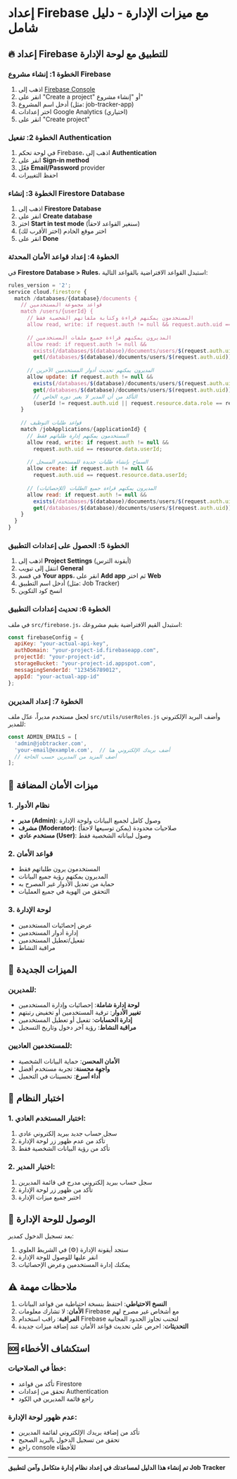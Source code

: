 # إعداد Firebase مع ميزات الإدارة - دليل شامل

## 🔥 إعداد Firebase للتطبيق مع لوحة الإدارة

### الخطوة 1: إنشاء مشروع Firebase

1. اذهب إلى [Firebase Console](https://console.firebase.google.com/)
2. انقر على "Create a project" أو "إنشاء مشروع"
3. أدخل اسم المشروع (مثل: job-tracker-app)
4. اختر إعدادات Google Analytics (اختياري)
5. انقر على "Create project"

### الخطوة 2: تفعيل Authentication

1. في لوحة تحكم Firebase، اذهب إلى **Authentication**
2. انقر على **Sign-in method**
3. فعّل **Email/Password** provider
4. احفظ التغييرات

### الخطوة 3: إنشاء Firestore Database

1. اذهب إلى **Firestore Database**
2. انقر على **Create database**
3. اختر **Start in test mode** (سنغير القواعد لاحقاً)
4. اختر موقع الخادم (اختر الأقرب لك)
5. انقر على **Done**

### الخطوة 4: إعداد قواعد الأمان المحدثة

في **Firestore Database > Rules**، استبدل القواعد الافتراضية بالقواعد التالية:

```javascript
rules_version = '2';
service cloud.firestore {
  match /databases/{database}/documents {
    // قواعد مجموعة المستخدمين
    match /users/{userId} {
      // المستخدمون يمكنهم قراءة وكتابة ملفاتهم الشخصية فقط
      allow read, write: if request.auth != null && request.auth.uid == userId;
      
      // المديرون يمكنهم قراءة جميع ملفات المستخدمين
      allow read: if request.auth != null && 
        exists(/databases/$(database)/documents/users/$(request.auth.uid)) &&
        get(/databases/$(database)/documents/users/$(request.auth.uid)).data.role == 'admin';
      
      // المديرون يمكنهم تحديث أدوار المستخدمين الآخرين
      allow update: if request.auth != null && 
        exists(/databases/$(database)/documents/users/$(request.auth.uid)) &&
        get(/databases/$(database)/documents/users/$(request.auth.uid)).data.role == 'admin' &&
        // التأكد من أن المدير لا يغير دوره الخاص
        (userId != request.auth.uid || request.resource.data.role == resource.data.role);
    }
    
    // قواعد طلبات التوظيف
    match /jobApplications/{applicationId} {
      // المستخدمون يمكنهم إدارة طلباتهم فقط
      allow read, write: if request.auth != null && 
        request.auth.uid == resource.data.userId;
      
      // السماح بإنشاء طلبات جديدة للمستخدم المسجل
      allow create: if request.auth != null && 
        request.auth.uid == request.resource.data.userId;
      
      // المديرون يمكنهم قراءة جميع الطلبات (للإحصائيات)
      allow read: if request.auth != null && 
        exists(/databases/$(database)/documents/users/$(request.auth.uid)) &&
        get(/databases/$(database)/documents/users/$(request.auth.uid)).data.role == 'admin';
    }
  }
}
```

### الخطوة 5: الحصول على إعدادات التطبيق

1. اذهب إلى **Project Settings** (أيقونة الترس)
2. انتقل إلى تبويب **General**
3. في قسم **Your apps**، انقر على **Add app** ثم اختر **Web**
4. أدخل اسم التطبيق (مثل: Job Tracker)
5. انسخ كود التكوين

### الخطوة 6: تحديث إعدادات التطبيق

في ملف `src/firebase.js`، استبدل القيم الافتراضية بقيم مشروعك:

```javascript
const firebaseConfig = {
  apiKey: "your-actual-api-key",
  authDomain: "your-project-id.firebaseapp.com",
  projectId: "your-project-id",
  storageBucket: "your-project-id.appspot.com",
  messagingSenderId: "123456789012",
  appId: "your-actual-app-id"
};
```

### الخطوة 7: إعداد المديرين

لجعل مستخدم مديراً، عدّل ملف `src/utils/userRoles.js` وأضف البريد الإلكتروني للمدير:

```javascript
const ADMIN_EMAILS = [
  'admin@jobtracker.com',
  'your-email@example.com',  // أضف بريدك الإلكتروني هنا
  // أضف المزيد من المديرين حسب الحاجة
];
```

## 🔐 ميزات الأمان المضافة

### 1. نظام الأدوار
- **مدير (Admin)**: وصول كامل لجميع البيانات ولوحة الإدارة
- **مشرف (Moderator)**: صلاحيات محدودة (يمكن توسيعها لاحقاً)
- **مستخدم عادي (User)**: وصول لبياناته الشخصية فقط

### 2. قواعد الأمان
- المستخدمون يرون طلباتهم فقط
- المديرون يمكنهم رؤية جميع البيانات
- حماية من تعديل الأدوار غير المصرح به
- التحقق من الهوية في جميع العمليات

### 3. لوحة الإدارة
- عرض إحصائيات المستخدمين
- إدارة أدوار المستخدمين
- تفعيل/تعطيل المستخدمين
- مراقبة النشاط

## 🚀 الميزات الجديدة

### للمديرين:
- **لوحة إدارة شاملة**: إحصائيات وإدارة المستخدمين
- **تغيير الأدوار**: ترقية المستخدمين أو تخفيض رتبتهم
- **إدارة الحسابات**: تفعيل أو تعطيل المستخدمين
- **مراقبة النشاط**: رؤية آخر دخول وتاريخ التسجيل

### للمستخدمين العاديين:
- **الأمان المحسن**: حماية البيانات الشخصية
- **واجهة محسنة**: تجربة مستخدم أفضل
- **أداء أسرع**: تحسينات في التحميل

## 🔧 اختبار النظام

### 1. اختبار المستخدم العادي:
1. سجل حساب جديد ببريد إلكتروني عادي
2. تأكد من عدم ظهور زر لوحة الإدارة
3. تأكد من رؤية البيانات الشخصية فقط

### 2. اختبار المدير:
1. سجل حساب ببريد إلكتروني مدرج في قائمة المديرين
2. تأكد من ظهور زر لوحة الإدارة
3. اختبر جميع ميزات الإدارة

## 📱 الوصول للوحة الإدارة

بعد تسجيل الدخول كمدير:
1. ستجد أيقونة الإدارة (⚙️) في الشريط العلوي
2. انقر عليها للوصول للوحة الإدارة
3. يمكنك إدارة المستخدمين وعرض الإحصائيات

## ⚠️ ملاحظات مهمة

1. **النسخ الاحتياطي**: احتفظ بنسخة احتياطية من قواعد البيانات
2. **الأمان**: لا تشارك معلومات Firebase مع أشخاص غير مصرح لهم
3. **المراقبة**: راقب استخدام Firebase لتجنب تجاوز الحدود المجانية
4. **التحديثات**: احرص على تحديث قواعد الأمان عند إضافة ميزات جديدة

## 🆘 استكشاف الأخطاء

### خطأ في الصلاحيات:
- تأكد من قواعد Firestore
- تحقق من إعدادات Authentication
- راجع قائمة المديرين في الكود

### عدم ظهور لوحة الإدارة:
- تأكد من إضافة بريدك الإلكتروني لقائمة المديرين
- تحقق من تسجيل الدخول بالبريد الصحيح
- راجع console للأخطاء

---

**تم إنشاء هذا الدليل لمساعدتك في إعداد نظام إدارة متكامل وآمن لتطبيق Job Tracker**